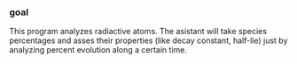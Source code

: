 ### goal
This program analyzes radiactive atoms. The asistant will take species percentages and asses their properties (like decay constant, half-lie) just by analyzing percent evolution along a certain time.  

